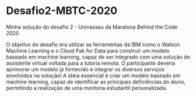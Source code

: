 # Desafio2-MBTC-2020
Minha solução do desafio 2 - Uninassau da Maratona Behind the Code 2020

O objetivo do desafio era utilizar as ferramentas da IBM como o Watson Machine Learning e o Cloud Pak for Data para construir um modelo baseado em machine learning, capaz de ser integrado com uma solução de assistente virtual voltada para a tutoria remota. O participante deveria aprimorar um modelo já fornecido e integrar os diversos serviços envolvidos na solução!
A ideia essencial é criar um modelo baseado em machine learning, capaz de identificar as principais deficiências do aluno, permitindo a realização de uma mentoria estudantil personalizada. 

